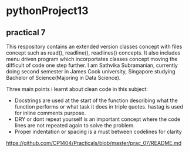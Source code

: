 # pythonProject13
## practical 7

This respository contains an extended version classes concept with files concept such as read(), readline(), readlines() concepts. It also includes menu driven program which incorportates classes concept moving the difficult of code one step further. 
I am Sathvika Subramanian, currently doing second semester in James Cook university, Singapore studying Bachelor of Science(Majoring in Data Science).

Three main points i learnt about clean code in this subject:
- Docstrings are used at the start of the function describing what the function performs or what task it does in triple quotes. hastag is used for inline comments purpose.
- DRY or dont repeat yourself is an important concept where the code lines are not repeated again to solve the problem.
- Proper indentation or spacing is a must between codelines for clarity

https://github.com/CP1404/Practicals/blob/master/prac_07/README.md

